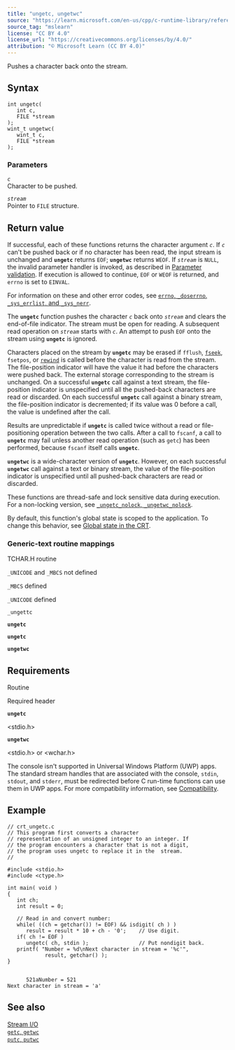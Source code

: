 ```yaml
---
title: "ungetc, ungetwc"
source: "https://learn.microsoft.com/en-us/cpp/c-runtime-library/reference/ungetc-ungetwc?view=msvc-170"
source_tag: "mslearn"
license: "CC BY 4.0"
license_url: "https://creativecommons.org/licenses/by/4.0/"
attribution: "© Microsoft Learn (CC BY 4.0)"
---
```

Pushes a character back onto the stream.

## Syntax

```
int ungetc(
   int c,
   FILE *stream
);
wint_t ungetwc(
   wint_t c,
   FILE *stream
);
```

### Parameters

_`c`_  
Character to be pushed.

_`stream`_  
Pointer to `FILE` structure.

## Return value

If successful, each of these functions returns the character argument _`c`_. If _`c`_ can't be pushed back or if no character has been read, the input stream is unchanged and **`ungetc`** returns `EOF`; **`ungetwc`** returns `WEOF`. If _`stream`_ is `NULL`, the invalid parameter handler is invoked, as described in [Parameter validation](https://learn.microsoft.com/en-us/cpp/c-runtime-library/parameter-validation?view=msvc-170). If execution is allowed to continue, `EOF` or `WEOF` is returned, and `errno` is set to `EINVAL`.

For information on these and other error codes, see [`errno`, `_doserrno`, `_sys_errlist`, and `_sys_nerr`](https://learn.microsoft.com/en-us/cpp/c-runtime-library/errno-doserrno-sys-errlist-and-sys-nerr?view=msvc-170).

The **`ungetc`** function pushes the character _`c`_ back onto _`stream`_ and clears the end-of-file indicator. The stream must be open for reading. A subsequent read operation on _`stream`_ starts with _`c`_. An attempt to push `EOF` onto the stream using **`ungetc`** is ignored.

Characters placed on the stream by **`ungetc`** may be erased if `fflush`, [`fseek`](https://learn.microsoft.com/en-us/cpp/c-runtime-library/reference/fseek-fseeki64?view=msvc-170), `fsetpos`, or [`rewind`](https://learn.microsoft.com/en-us/cpp/c-runtime-library/reference/rewind?view=msvc-170) is called before the character is read from the stream. The file-position indicator will have the value it had before the characters were pushed back. The external storage corresponding to the stream is unchanged. On a successful **`ungetc`** call against a text stream, the file-position indicator is unspecified until all the pushed-back characters are read or discarded. On each successful **`ungetc`** call against a binary stream, the file-position indicator is decremented; if its value was 0 before a call, the value is undefined after the call.

Results are unpredictable if **`ungetc`** is called twice without a read or file-positioning operation between the two calls. After a call to `fscanf`, a call to **`ungetc`** may fail unless another read operation (such as `getc`) has been performed, because `fscanf` itself calls **`ungetc`**.

**`ungetwc`** is a wide-character version of **`ungetc`**. However, on each successful **`ungetwc`** call against a text or binary stream, the value of the file-position indicator is unspecified until all pushed-back characters are read or discarded.

These functions are thread-safe and lock sensitive data during execution. For a non-locking version, see [`_ungetc_nolock`, `_ungetwc_nolock`](https://learn.microsoft.com/en-us/cpp/c-runtime-library/reference/ungetc-nolock-ungetwc-nolock?view=msvc-170).

By default, this function's global state is scoped to the application. To change this behavior, see [Global state in the CRT](https://learn.microsoft.com/en-us/cpp/c-runtime-library/global-state?view=msvc-170).

### Generic-text routine mappings

TCHAR.H routine

`_UNICODE` and `_MBCS` not defined

`_MBCS` defined

`_UNICODE` defined

`_ungettc`

**`ungetc`**

**`ungetc`**

**`ungetwc`**

## Requirements

Routine

Required header

**`ungetc`**

<stdio.h>

**`ungetwc`**

<stdio.h> or <wchar.h>

The console isn't supported in Universal Windows Platform (UWP) apps. The standard stream handles that are associated with the console, `stdin`, `stdout`, and `stderr`, must be redirected before C run-time functions can use them in UWP apps. For more compatibility information, see [Compatibility](https://learn.microsoft.com/en-us/cpp/c-runtime-library/compatibility?view=msvc-170).

## Example

```
// crt_ungetc.c
// This program first converts a character
// representation of an unsigned integer to an integer. If
// the program encounters a character that is not a digit,
// the program uses ungetc to replace it in the  stream.
//

#include <stdio.h>
#include <ctype.h>

int main( void )
{
   int ch;
   int result = 0;

   // Read in and convert number:
   while( ((ch = getchar()) != EOF) && isdigit( ch ) )
      result = result * 10 + ch - '0';    // Use digit.
   if( ch != EOF )
      ungetc( ch, stdin );                // Put nondigit back.
   printf( "Number = %d\nNext character in stream = '%c'",
            result, getchar() );
}
```

```

      521aNumber = 521
Next character in stream = 'a'
```

## See also

[Stream I/O](https://learn.microsoft.com/en-us/cpp/c-runtime-library/stream-i-o?view=msvc-170)  
[`getc`, `getwc`](https://learn.microsoft.com/en-us/cpp/c-runtime-library/reference/getc-getwc?view=msvc-170)  
[`putc`, `putwc`](https://learn.microsoft.com/en-us/cpp/c-runtime-library/reference/putc-putwc?view=msvc-170)